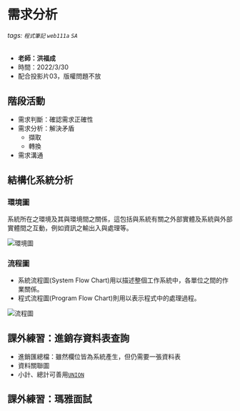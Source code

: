 # 需求分析

###### tags: `程式筆記` `web111a` `SA`

* **老師：洪福成**
* 時間：2022/3/30
* 配合投影片03，版權問題不放

## 階段活動

* 需求判斷：確認需求正確性
* 需求分析：解決矛盾
  * 擷取
  * 轉換
* 需求溝通

## 結構化系統分析

### 環境圖

系統所在之環境及其與環境間之關係，這包括與系統有關之外部實體及系統與外部實體間之互動，例如資訊之輸出入與處理等。

![環境圖](https://i.imgur.com/REJjhZx.png)

### 流程圖

* 系統流程圖(System Flow Chart)用以描述整個工作系統中，各單位之間的作業關係。
* 程式流程圖(Program Flow Chart)則用以表示程式中的處理過程。

![流程圖](https://i.imgur.com/YtkfEwj.png)

## 課外練習：進銷存資料表查詢

* 進銷匯總檔：雖然欄位皆為系統產生，但仍需要一張資料表
* 資料關聯圖
* 小計、總計可善用[`UNION`](https://www.fooish.com/sql/union.html)

## 課外練習：瑪雅面試
